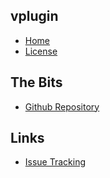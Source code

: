 ## vplugin
- [Home]()
- [License](#docs/LICENSE)

## The Bits
- [Github Repository](http://github.com/nwillc/vplugin)

## Links
- [Issue Tracking](https://github.com/nwillc/vplugin/issues)




